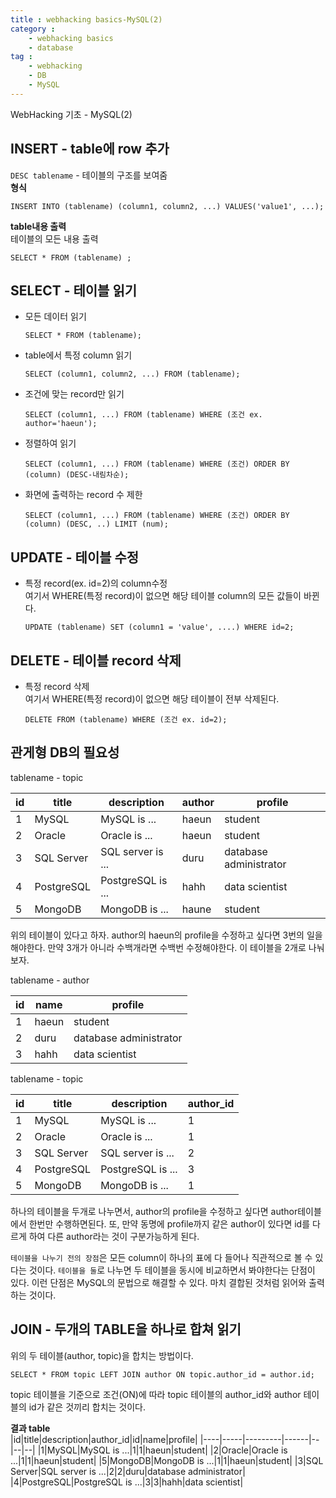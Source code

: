 ```yaml
---
title : webhacking basics-MySQL(2)
category :
    - webhacking basics
    - database
tag :
    - webhacking
    - DB
    - MySQL
---
```

WebHacking 기초 - MySQL(2)

## INSERT - table에 row 추가
 `DESC tablename` - 테이블의 구조를 보여줌  
 **형식** 

 ```
 INSERT INTO (tablename) (column1, column2, ...) VALUES('value1', ...);
 ```

 **table내용 출력**  
 테이블의 모든 내용 출력

 ```
 SELECT * FROM (tablename) ;
 ```


## SELECT - 테이블 읽기
 * 모든 데이터 읽기
    
    ```
    SELECT * FROM (tablename);
    ```

 * table에서 특정 column 읽기

    ```
    SELECT (column1, column2, ...) FROM (tablename);
    ```

 * 조건에 맞는 record만 읽기

    ```
    SELECT (column1, ...) FROM (tablename) WHERE (조건 ex. author='haeun');
    ```

 * 정렬하여 읽기

    ```
    SELECT (column1, ...) FROM (tablename) WHERE (조건) ORDER BY (column) (DESC-내림차순);
    ```

 * 화면에 출력하는 record 수 제한

    ```
    SELECT (column1, ...) FROM (tablename) WHERE (조건) ORDER BY (column) (DESC, ..) LIMIT (num);
    ```


## UPDATE - 테이블 수정
 * 특정 record(ex. id=2)의 column수정  
    여기서 WHERE(특정 record)이 없으면 해당 테이블 column의 모든 값들이 바뀐다.

    ```
    UPDATE (tablename) SET (column1 = 'value', ....) WHERE id=2;
    ```


## DELETE - 테이블 record 삭제
 * 특정 record 삭제  
    여기서 WHERE(특정 record)이 없으면 해당 테이블이 전부 삭제된다.

    ```
    DELETE FROM (tablename) WHERE (조건 ex. id=2);
    ```


## 관게형 DB의 필요성
 tablename - topic

 |id|title|description|author|profile|
 |----|-----|---------|------|--------|
 |1|MySQL|MySQL is ...|haeun|student|
 |2|Oracle|Oracle is ...|haeun|student|
 |3|SQL Server|SQL server is ...|duru|database administrator|
 |4|PostgreSQL|PostgreSQL is ...|hahh|data scientist|
 |5|MongoDB|MongoDB is ...|haune|student|

 위의 테이블이 있다고 하자. author의 haeun의 profile을 수정하고 싶다면 3번의 일을 해야한다. 만약 3개가 아니라 수백개라면 수백번 수정해야한다. 이 테이블을 2개로 나눠보자.
 
 tablename - author

 |id|name|profile|
 |--|--|--|
 |1|haeun|student|
 |2|duru|database administrator|
 |3|hahh|data scientist|

 tablename - topic

 |id|title|description|author_id|
 |----|-----|---------|------|
 |1|MySQL|MySQL is ...|1|
 |2|Oracle|Oracle is ...|1|
 |3|SQL Server|SQL server is ...|2|
 |4|PostgreSQL|PostgreSQL is ...|3|
 |5|MongoDB|MongoDB is ...|1|

 하나의 테이블을 두개로 나누면서, author의 profile을 수정하고 싶다면 author테이블에서 한번만 수행하면된다. 또, 만약 동명에 profile까지 같은 author이 있다면 id를 다르게 하여 다른 author라는 것이 구분가능하게 된다.

 `테이블을 나누기 전의 장점`은 모든 column이 하나의 표에 다 들어나 직관적으로 볼 수 있다는 것이다. `테이블을 둘`로 나누면 두 테이블을 동시에 비교하면서 봐야한다는 단점이 있다. 이런 단점은 MySQL의 문법으로 해결할 수 있다. 마치 결합된 것처럼 읽어와 출력하는 것이다.


## JOIN - 두개의 TABLE을 하나로 합쳐 읽기
 위의 두 테이블(author, topic)을 합치는 방법이다.

 ```
 SELECT * FROM topic LEFT JOIN author ON topic.author_id = author.id;
 ```

 topic 테이블을 기준으로 조건(ON)에 따라 topic 테이블의 author_id와 author 테이블의 id가 같은 것끼리 합치는 것이다.

 **결과 table**  
 |id|title|description|author_id|id|name|profile|
 |----|-----|---------|------|--|--|--|
 |1|MySQL|MySQL is ...|1|1|haeun|student|
 |2|Oracle|Oracle is ...|1|1|haeun|student|
 |5|MongoDB|MongoDB is ...|1|1|haeun|student|
 |3|SQL Server|SQL server is ...|2|2|duru|database administrator|
 |4|PostgreSQL|PostgreSQL is ...|3|3|hahh|data scientist|
 